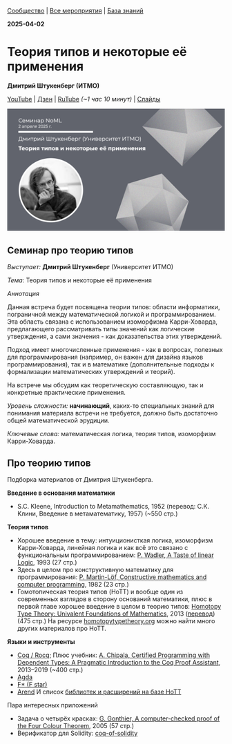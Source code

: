 [Сообщество](/README.RU.md) | [Все мероприятия](/Events.RU.md) | [База знаний](/KB/README.RU.md)

**2025-04-02**

# Теория типов и некоторые её применения

**Дмитрий Штукенберг (ИТМО)**


[YouTube](https://youtube.com/live/5rtRVu-tYaY) \| [Дзен](https://dzen.ru/video/watch/67eda6d71ac8d55cc93115ad) \| [RuTube](https://rutube.ru/video/2864687be52f1ea79a18e5f24adfec1b/) *(~1 час 10 минут)* \| [Слайды](2025-04-02-Shtukenberg-Type.pdf)

![thumbnail](thumbnail.png)

## Семинар про теорию типов

*Выступает:* **Дмитрий Штукенберг** (Университет ИТМО)

*Тема:* Теория типов и некоторые её применения

*Аннотация*

Данная встреча будет посвящена теории типов: области информатики, пограничной между математической логикой и программированием. Эта область связана с использованием изоморфизма Карри-Ховарда, предлагающего рассматривать типы значений как логические утверждения, а сами значения - как доказательства этих утверждений.

Подход имеет многочисленные применения - как в вопросах, полезных для программирования (например, он важен для дизайна языков программирования), так и в математике (дополнительные подходы к  формализации математических утверждений и теорий).

На встрече мы обсудим как теоретическую составляющую, так и конкретные практические применения.

*Уровень сложности:* **начинающий**, каких-то специальных знаний для понимания материала встречи не требуется, должно быть достаточно общей математической эрудиции.

*Ключевые слова:* математическая логика, теория типов, изоморфизм Карри-Ховарда.

## Про теорию типов

Подборка материалов от Дмитрия Штукенберга.

**Введение в основания математики**
* S.C. Kleene, Introduction to Metamathematics, 1952 (перевод: С.К. Клини, Введение в метаматематику, 1957) (~550 стр.)

**Теория типов**
* Хорошее введение в тему: интуиционисткая логика, изоморфизм Карри-Ховарда, линейная логика и как всё это связано с функциональным программированием: [P. Wadler, A Taste of linear Logic](https://homepages.inf.ed.ac.uk/wadler/papers/lineartaste/lineartaste-revised.pdf), 1993 (27 стр.)
* Здесь в целом про конструктивную математику для программирования: [P. Martin-Löf,  Constructive mathematics and computer programming](https://www.cs.tufts.edu/~nr/cs257/archive/per-martin-lof/constructive-math.pdf), 1982 (23 стр.)
* Гомотопическая теория типов (HoTT) и вообще один из современных взглядов в сторону оснований математики, плюс в первой главе хорошее введение в целом в теорию типов: [Homotopy Type Theory: Univalent Foundations of Mathematics](https://homotopytypetheory.org/book/), 2013 ([перевод](https://henrychern.wordpress.com/wp-content/uploads/2022/10/hott2.pdf)) (475 стр.)
На ресурсе [homotopytypetheory.org](https://homotopytypetheory.org/references/) можно найти много других материалов про HoTT.

**Языки и инструменты**
* [Coq / Rocq](https://rocq-prover.org/);
Плюс учебник: [A. Chipala, Certified Programming with Dependent Types: A Pragmatic Introduction to the Coq Proof Assistant](http://adam.chlipala.net/cpdt/), 2013–2019 (~400 стр.)
* [Agda](https://wiki.portal.chalmers.se/agda/pmwiki.php)
* [F* (F star)](https://fstar-lang.org/)
* [Arend](https://arend-lang.github.io/)
И список [библиотек и расширений на базе HoTT](https://ncatlab.org/nlab/show/formalized+libraries+of+homotopy+type+theory)

Пара интересных приложений
* Задача о четырёх красках: [G. Gonthier, A computer-checked proof of the Four Colour Theorem](https://www2.tcs.ifi.lmu.de/~abel/lehre/WS07-08/CAFR/4colproof.pdf), 2005 (57 стр.)
* Верификатор для Solidity: [coq-of-solidity](https://github.com/formal-land/coq-of-solidity)